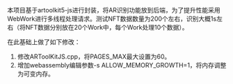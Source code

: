 本项目基于artoolkit5-js进行封装，将AR识别功能放到后端，为了提升性能采用WebWork进行多线程处理请求。测试NFT数据数量为200个左右，识别大概1s左右（将NFT数据分别放在20个Work中，每个Work处理10个数据）。

在此基础上做了如下修改：
1. 修改ARToolKitJS.cpp，将PAGES_MAX最大设置为60。
2. 增加webassembly编辑参数-s ALLOW_MEMORY_GROWTH=1，将内存调整为可变内存。